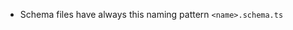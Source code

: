 <!-- Generated by Ruler -->


<!-- Source: .ruler/db.schema.md -->

- Schema files have always this naming pattern `<name>.schema.ts`
